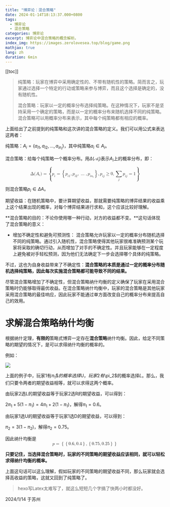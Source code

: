 ```yaml
---
title: "博弈论：混合策略"
date: 2024-01-14T18:13:37.000+0800
tags:
  - 博弈论
  - 混合策略
categories: 博弈论
excerpt: 博弈论中混合策略的概念解析。
index_img: https://images.zerolovesea.top/blog/game.png
mathjax: true
lang: zh
duration: 6min
---
```

[[toc]]

> 纯策略：玩家在博弈中采用确定性的、不带有随机性的策略。简而言之，玩家通过选择一个特定的行动或策略来参与博弈，而且这个选择是确定的，没有随机性。
>
> 混合策略：玩家以一定的概率分布选择纯策略。在这种情况下，玩家不是坚持采用一个确定的策略，而是以一定的概率分布来随机选择不同的纯策略。混合策略可以用概率分布来表示，其中每个纯策略都有相应的概率。

上面给出了之前提到的纯策略和这次讲的混合策略的定义。我们可以用公式来表达这两者：

纯策略：$A_i = \{a_{i1}, a_{i2}, \dots, a_{i n_i}\}$，其中纯策略$a_{i}\in A_{i}$。

混合策略：给每个纯策略一个概率分布。用$\Delta \left(\mathcal{A}_{i}\right)$表示$A_i$上的概率分布，即：

<math xmlns="http://www.w3.org/1998/Math/MathML" display="block"><mi mathvariant="normal">Δ</mi><mo stretchy="false">(</mo><msub><mi>A</mi><mrow><mi>i</mi></mrow></msub><mo stretchy="false">)</mo><mo>=</mo><mrow data-mjx-texclass="INNER"><mo data-mjx-texclass="OPEN">{</mo><msub><mi>p</mi><mrow><mi>i</mi></mrow></msub><mo>=</mo><mrow data-mjx-texclass="INNER"><mo data-mjx-texclass="OPEN">{</mo><msub><mi>p</mi><mrow><mi>i</mi><mn>1</mn></mrow></msub><mo>,</mo><msub><mi>p</mi><mrow><mi>i</mi><mn>2</mn></mrow></msub><mo>,</mo><mo>…</mo><mo>,</mo><msub><mi>p</mi><mrow><mi>i</mi><msub><mi>n</mi><mrow><mi>i</mi></mrow></msub></mrow></msub><mo data-mjx-texclass="CLOSE">}</mo></mrow><mo>,</mo><msub><mi>p</mi><mrow><mi>i</mi><mi>j</mi></mrow></msub><mo>≥</mo><mn>0</mn><mo>,</mo><munder><mo data-mjx-texclass="OP">∑</mo><mrow><mi>j</mi></mrow></munder><msub><mi>p</mi><mrow><mi>i</mi><mi>j</mi></mrow></msub><mo>=</mo><mn>1</mn><mo data-mjx-texclass="CLOSE">}</mo></mrow></math>

则混合策略$p_i \in \Delta A$。

期望收益：在随机策略中，要计算期望收益，那就需要纯策略的博弈结果的收益乘上这个结果出现的概率，对每个博弈结果进行求和，这个应该比较好理解。

**混合策略的目的：不论你使用哪一种行动，对方的收益都不变。**这句话体现了混合策略的意义：

- 增加不确定性和避免可预测性： 混合策略允许玩家以一定的概率分布随机选择不同的纯策略。通过引入随机性，混合策略使得其他玩家很难准确预测某个玩家将采取的确切行动，从而增加了对手的不确定性。并且玩家能够在一定程度上避免被对手轻松预测，因为他们无法确定下一步会选择哪个具体的纯策略。

不过，这也为自身收益带来了不确定性：**混合策略的本质是通过一定的概率分布随机选择纯策略，因此每次实施混合策略都可能导致不同的结果。**

尽管混合策略增加了不确定性，但混合策略纳什均衡的定义确保了玩家在采用混合策略时仍能够取得最优收益。在混合策略纳什均衡中，玩家的混合策略是其他玩家采用混合策略的最佳响应，因此玩家不能通过单方面改变自己的概率分布来提高自己的效用。


# 求解混合策略纳什均衡

根据纳什定理，**有限的**策略式博弈一定存在**混合策略**纳什均衡。因此，给定不同策略的期望的情况下，是可以求得纳什均衡的概率的。

例如：

![](https://pic2.zhimg.com/80/v2-d8e93e71507dc22b259a320fe39e7601_720w.webp)

上面的例子中，玩家1有$\pi_1\$的概率选择$U$，玩家2有$\pi_2\$的概率选择$L$。那么，我们只要令两者的期望收益相等，就可以求得这两个概率。

由玩家2选L的期望收益等于玩家2选R的期望收益，可以得到：

$2\pi_1+5(1-\pi_1)=4\pi_1+2(1-\pi_1)$，解得$\pi_1=0.6$。

由玩家1选U的期望收益等于玩家1选D的期望收益，可以得到：

$\pi_2=3(1-\pi_2)$，解得$\pi_2=0.75$。

因此纳什均衡是<math xmlns="http://www.w3.org/1998/Math/MathML" display="block"><mi>p</mi><mo>=</mo><mrow data-mjx-texclass="INNER"><mo data-mjx-texclass="OPEN">{</mo><mrow data-mjx-texclass="INNER"><mo data-mjx-texclass="OPEN">{</mo><mn>0.6</mn><mo>,</mo><mn>0.4</mn><mo data-mjx-texclass="CLOSE">}</mo></mrow><mo>,</mo><mrow data-mjx-texclass="INNER"><mo data-mjx-texclass="OPEN">{</mo><mn>0.75</mn><mo>,</mo><mn>0.25</mn><mo data-mjx-texclass="CLOSE">}</mo></mrow><mo data-mjx-texclass="CLOSE">}</mo></mrow></math>

**只要记住，当选择混合策略时，玩家的不同策略的期望收益应该相同，就可以轻松求得纳什均衡的概率。**

上面这句话可以这么理解，假如玩家的不同策略的期望收益不同，那么玩家就会选择高收益的策略，这就又回到了纯策略了。



> hexo写Latex太难写了，就这么短短几个字搞了快两小时都没好。

2024/1/14 于苏州

